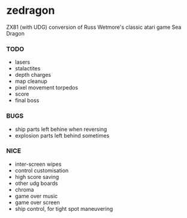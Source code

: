 # zedragon
ZX81 (with UDG) conversion of Russ Wetmore's classic atari game Sea Dragon

### TODO
* lasers
* stalactites
* depth charges
* map cleanup
* pixel movement torpedos
* score
* final boss

### BUGS
* ship parts left behine when reversing
* explosion parts left behind sometimes

### NICE
* inter-screen wipes
* control customisation
* high score saving
* other udg boards
* chroma
* game over music
* game over screen
* ship control, for tight spot maneuvering
